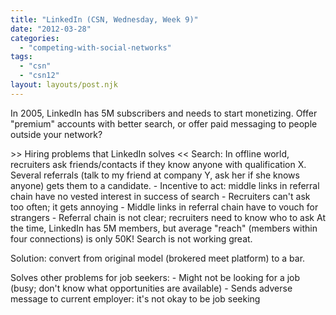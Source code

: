```yaml
---
title: "LinkedIn (CSN, Wednesday, Week 9)"
date: "2012-03-28"
categories: 
  - "competing-with-social-networks"
tags: 
  - "csn"
  - "csn12"
layout: layouts/post.njk
---
```


In 2005, LinkedIn has 5M subscribers and needs to start monetizing. Offer "premium" accounts with better search, or offer paid messaging to people outside your network?

\>> Hiring problems that LinkedIn solves << Search: In offline world, recruiters ask friends/contacts if they know anyone with qualification X. Several referrals (talk to my friend at company Y, ask her if she knows anyone) gets them to a candidate. - Incentive to act: middle links in referral chain have no vested interest in success of search - Recruiters can't ask too often; it gets annoying - Middle links in referral chain have to vouch for strangers - Referral chain is not clear; recruiters need to know who to ask At the time, LinkedIn has 5M members, but average "reach" (members within four connections) is only 50K! Search is not working great.

Solution: convert from original model (brokered meet platform) to a bar.

Solves other problems for job seekers: - Might not be looking for a job (busy; don't know what opportunities are available) - Sends adverse message to current employer: it's not okay to be job seeking
